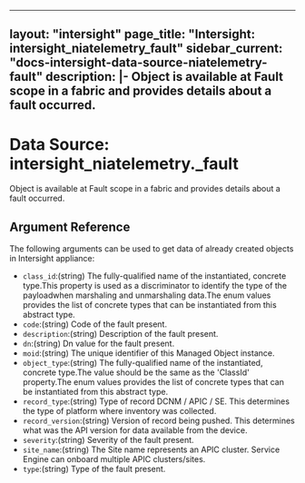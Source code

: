 
---
layout: "intersight"
page_title: "Intersight: intersight_niatelemetry_fault"
sidebar_current: "docs-intersight-data-source-niatelemetry-fault"
description: |-
Object is available at Fault scope in a fabric and provides details about a fault occurred.
---

# Data Source: intersight_niatelemetry._fault
Object is available at Fault scope in a fabric and provides details about a fault occurred.
## Argument Reference
The following arguments can be used to get data of already created objects in Intersight appliance:
* `class_id`:(string) The fully-qualified name of the instantiated, concrete type.This property is used as a discriminator to identify the type of the payloadwhen marshaling and unmarshaling data.The enum values provides the list of concrete types that can be instantiated from this abstract type. 
* `code`:(string) Code of the fault present. 
* `description`:(string) Description of the fault present. 
* `dn`:(string) Dn value for the fault present. 
* `moid`:(string) The unique identifier of this Managed Object instance. 
* `object_type`:(string) The fully-qualified name of the instantiated, concrete type.The value should be the same as the 'ClassId' property.The enum values provides the list of concrete types that can be instantiated from this abstract type. 
* `record_type`:(string) Type of record DCNM / APIC / SE. This determines the type of platform where inventory was collected. 
* `record_version`:(string) Version of record being pushed. This determines what was the API version for data available from the device. 
* `severity`:(string) Severity of the fault present. 
* `site_name`:(string) The Site name represents an APIC cluster. Service Engine can onboard multiple APIC clusters/sites. 
* `type`:(string) Type of the fault present. 
